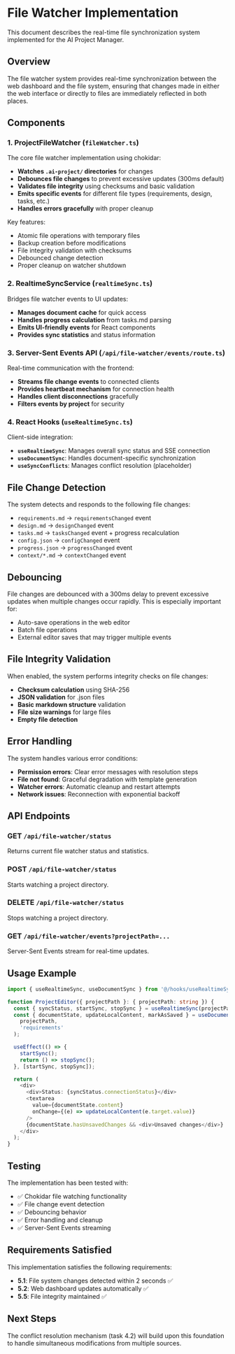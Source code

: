 # File Watcher Implementation

This document describes the real-time file synchronization system implemented for the AI Project Manager.

## Overview

The file watcher system provides real-time synchronization between the web dashboard and the file system, ensuring that changes made in either the web interface or directly to files are immediately reflected in both places.

## Components

### 1. ProjectFileWatcher (`fileWatcher.ts`)

The core file watcher implementation using chokidar:

- **Watches `.ai-project/` directories** for changes
- **Debounces file changes** to prevent excessive updates (300ms default)
- **Validates file integrity** using checksums and basic validation
- **Emits specific events** for different file types (requirements, design, tasks, etc.)
- **Handles errors gracefully** with proper cleanup

Key features:
- Atomic file operations with temporary files
- Backup creation before modifications
- File integrity validation with checksums
- Debounced change detection
- Proper cleanup on watcher shutdown

### 2. RealtimeSyncService (`realtimeSync.ts`)

Bridges file watcher events to UI updates:

- **Manages document cache** for quick access
- **Handles progress calculation** from tasks.md parsing
- **Emits UI-friendly events** for React components
- **Provides sync statistics** and status information

### 3. Server-Sent Events API (`/api/file-watcher/events/route.ts`)

Real-time communication with the frontend:

- **Streams file change events** to connected clients
- **Provides heartbeat mechanism** for connection health
- **Handles client disconnections** gracefully
- **Filters events by project** for security

### 4. React Hooks (`useRealtimeSync.ts`)

Client-side integration:

- **`useRealtimeSync`**: Manages overall sync status and SSE connection
- **`useDocumentSync`**: Handles document-specific synchronization
- **`useSyncConflicts`**: Manages conflict resolution (placeholder)

## File Change Detection

The system detects and responds to the following file changes:

- `requirements.md` → `requirementsChanged` event
- `design.md` → `designChanged` event  
- `tasks.md` → `tasksChanged` event + progress recalculation
- `config.json` → `configChanged` event
- `progress.json` → `progressChanged` event
- `context/*.md` → `contextChanged` event

## Debouncing

File changes are debounced with a 300ms delay to prevent excessive updates when multiple changes occur rapidly. This is especially important for:

- Auto-save operations in the web editor
- Batch file operations
- External editor saves that may trigger multiple events

## File Integrity Validation

When enabled, the system performs integrity checks on file changes:

- **Checksum calculation** using SHA-256
- **JSON validation** for .json files
- **Basic markdown structure** validation
- **File size warnings** for large files
- **Empty file detection**

## Error Handling

The system handles various error conditions:

- **Permission errors**: Clear error messages with resolution steps
- **File not found**: Graceful degradation with template generation
- **Watcher errors**: Automatic cleanup and restart attempts
- **Network issues**: Reconnection with exponential backoff

## API Endpoints

### GET `/api/file-watcher/status`
Returns current file watcher status and statistics.

### POST `/api/file-watcher/status`
Starts watching a project directory.

### DELETE `/api/file-watcher/status`
Stops watching a project directory.

### GET `/api/file-watcher/events?projectPath=...`
Server-Sent Events stream for real-time updates.

## Usage Example

```typescript
import { useRealtimeSync, useDocumentSync } from '@/hooks/useRealtimeSync';

function ProjectEditor({ projectPath }: { projectPath: string }) {
  const { syncStatus, startSync, stopSync } = useRealtimeSync(projectPath);
  const { documentState, updateLocalContent, markAsSaved } = useDocumentSync(
    projectPath, 
    'requirements'
  );

  useEffect(() => {
    startSync();
    return () => stopSync();
  }, [startSync, stopSync]);

  return (
    <div>
      <div>Status: {syncStatus.connectionStatus}</div>
      <textarea 
        value={documentState.content}
        onChange={(e) => updateLocalContent(e.target.value)}
      />
      {documentState.hasUnsavedChanges && <div>Unsaved changes</div>}
    </div>
  );
}
```

## Testing

The implementation has been tested with:

- ✅ Chokidar file watching functionality
- ✅ File change event detection
- ✅ Debouncing behavior
- ✅ Error handling and cleanup
- ✅ Server-Sent Events streaming

## Requirements Satisfied

This implementation satisfies the following requirements:

- **5.1**: File system changes detected within 2 seconds ✅
- **5.2**: Web dashboard updates automatically ✅  
- **5.5**: File integrity maintained ✅

## Next Steps

The conflict resolution mechanism (task 4.2) will build upon this foundation to handle simultaneous modifications from multiple sources.